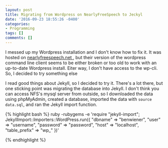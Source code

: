 ```yaml
---
layout: post
title: Migrating from Wordpress on NearlyFreeSpeech to Jeckyl
date: '2016-09-23 18:55:26 -0400'
categories:
- Programming
tags: []
comments: []
---
```

<p>
  I messed up my Wordpress installation and I don't know how to fix it. It was hosted on <a href="www.nearylfreespeech.net">nearlyfreespeech.net </a>, but their version of the wordpress command line client seems to be either broken or too old to work with an up-to-date Wordpress install. Eiter way, I don't have access to the wp-cli. So, I decided to try something else
</p>

<p>
  I read good things about Jekyll, so I decided to try it. There's a lot there, but one sticking point was migrating the database into Jekyll. I don't think you can access NFS's mysql server from outside, so I downloaded the data using phpMyAdmin, created a database, imported the data with <code>source data.sql</code>, and ran the Jekyll import function. 
</p>

{% highlight bash %}
ruby -rubygems -e 'require "jekyll-import";
    JekyllImport::Importers::WordPress.run({
      "dbname"   => "benwiener",
      "user"     => "username",
      "password" => "password",
      "host"     => "localhost",
      "table_prefix"   => "wp_"
    })'

{% endhighlight %}
